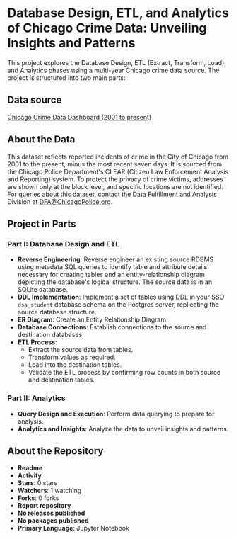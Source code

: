 # Database Design, ETL, and Analytics of Chicago Crime Data: Unveiling Insights and Patterns

This project explores the Database Design, ETL (Extract, Transform, Load), and Analytics phases using a multi-year Chicago crime data source. The project is structured into two main parts:

## Data source
[Chicago Crime Data Dashboard (2001 to present)](https://data.cityofchicago.org/Public-Safety/Crimes-2001-to-present-Dashboard/5cd6-ry5g)

## About the Data
This dataset reflects reported incidents of crime in the City of Chicago from 2001 to the present, minus the most recent seven days. It is sourced from the Chicago Police Department's CLEAR (Citizen Law Enforcement Analysis and Reporting) system. To protect the privacy of crime victims, addresses are shown only at the block level, and specific locations are not identified. For queries about this dataset, contact the Data Fulfillment and Analysis Division at DFA@ChicagoPolice.org.

## Project in Parts

### Part I: Database Design and ETL
- **Reverse Engineering**: Reverse engineer an existing source RDBMS using metadata SQL queries to identify table and attribute details necessary for creating tables and an entity-relationship diagram depicting the database's logical structure. The source data is in an SQLite database.
- **DDL Implementation**: Implement a set of tables using DDL in your SSO `dsa_student` database schema on the Postgres server, replicating the source database structure.
- **ER Diagram**: Create an Entity Relationship Diagram.
- **Database Connections**: Establish connections to the source and destination databases.
- **ETL Process**:
  - Extract the source data from tables.
  - Transform values as required.
  - Load into the destination tables.
  - Validate the ETL process by confirming row counts in both source and destination tables.

### Part II: Analytics
- **Query Design and Execution**: Perform data querying to prepare for analysis.
- **Analytics and Insights**: Analyze the data to unveil insights and patterns.

## About the Repository
- **Readme**
- **Activity**
- **Stars**: 0 stars
- **Watchers**: 1 watching
- **Forks**: 0 forks
- **Report repository**
- **No releases published**
- **No packages published**
- **Primary Language**: Jupyter Notebook
